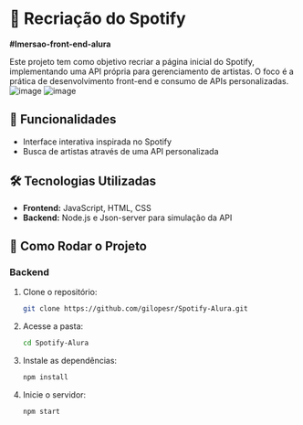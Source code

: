 # 🎵 Recriação do Spotify  
**#Imersao-front-end-alura**  

Este projeto tem como objetivo recriar a página inicial do Spotify, implementando uma API própria para gerenciamento de artistas. O foco é a prática de desenvolvimento front-end e consumo de APIs personalizadas.  
![image](https://github.com/user-attachments/assets/e774a569-f459-4b8d-a207-3a209002b60c)
![image](https://github.com/user-attachments/assets/0c5bb66f-81f8-4d1d-9565-5ca22cfaa706)

## 🚀 Funcionalidades  
- Interface interativa inspirada no Spotify  
- Busca de artistas através de uma API personalizada  

## 🛠️ Tecnologias Utilizadas  
- **Frontend:** JavaScript, HTML, CSS  
- **Backend:** Node.js e Json-server para simulação da API  


## 📌 Como Rodar o Projeto

### Backend
1. Clone o repositório:
   ```bash
   git clone https://github.com/gilopesr/Spotify-Alura.git
   ```
2. Acesse a pasta:
   ```bash
   cd Spotify-Alura
   ```
3. Instale as dependências:
   ```bash
   npm install
   ```
4. Inicie o servidor:
   ```bash
   npm start
   ```
